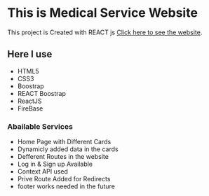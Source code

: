 # This is Medical Service Website

This project is Created with REACT js [Click here to see the website](https://github.com/facebook/create-react-app).

## Here I use

* HTML5
* CSS3
* Boostrap
* REACT Boostrap
* ReactJS
* FireBase

### Abailable Services

* Home Page with Different Cards
* Dynamicly added data in the cards
* Defferent Routes in the website
* Log in & Sign up Available
* Context API used
* Prive Route Added for Redirects
* footer works needed in the future


